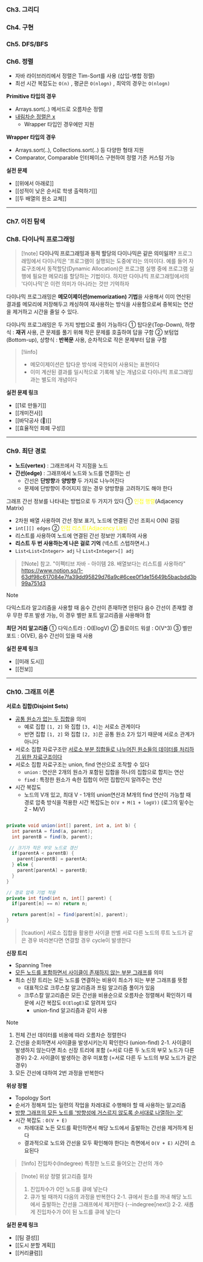 ### Ch3. 그리디

### Ch4. 구현

### Ch5. DFS/BFS

### Ch6. 정렬
- 자바 라이브러리에서 정렬은 Tim-Sort를 사용 (삽입-병합 정렬)
- 최선 시간 복잡도는 `O(n)` , 평균은 `O(nlogn)` , 최악의 경우는 `O(nlogn)`

**Primitive 타입의 경우**
- Arrays.sort(..) 메서드로 오름차순 정렬 
- <u>내림차순 정렬은 x </u>
	- Wrapper 타입인 경우에만 지원

**Wrapper 타입의 경우**
- Arrays.sort(..), Collections.sort(..) 등 다양한 형태 지원 
- Comparator, Comparable 인터페이스 구현하여 정렬 기준 커스텀 가능

**실전 문제**
- [[위에서 아래로]]
- [[성적이 낮은 순서로 학생 출력하기]]
- [[두 배열의 원소 교체]]

---
### Ch7. 이진 탐색

### Ch8. 다이나믹 프로그래밍

>[!note]  **다이나믹 프로그래밍과 동적 할당의 다이나믹은 같은 의미일까?**
> 프로그래밍에서 다이나믹은 '프로그램이 실행되는 도중에'라는 의미이다. 예를 들어 자료구조에서 동적할당(Dynamic Allocation)은 프로그램 실행 중에 프로그램 실행에 필요한 메모리를 할당하는 기법이다. 하지만 다이나믹 프로그래밍에서의 '다이나믹'은 이런 의미가 아니라는 것만 기억하자


 다이나믹 프로그래밍은 **메모이제이션(memorization) 기법**을 사용해서 이미 연산된 결과를 메모리에 저장해두고 캐싱하여 재사용하는 방식을 사용함으로써 중복되는 연산을 제거하고 시간을 줄일 수 있다.

 다이나믹 프로그래밍은 두 가지 방법으로 풀이 가능하다
① 탑다운(Top-Down), 하향식 : **재귀** 사용, 큰 문제를 풀기 위해 작은 문제를 호출하여 답을 구함 
② 보텀업(Bottom-up), 상향식 : **반복문** 사용, 순차적으로 작은 문제부터 답을 구함

> [!iinfo]
> - 메모이제이션은 탑다운 방식에 국한되어 사용되는 표현이다 
> - 이미 계산된 결과를 일시적으로 기록해 넣는 개념으로 다이나믹 프로그래밍과는 별도의 개념이다


**실전 문제 링크**
- [[1로 만들기]]
- [[개미전사]]
- [[바닥공사 (🔺)]]
- [[효율적인 화폐 구성]]

---
### Ch9. 최단 경로
- **노드(vertex)** : 그래프에서 각 지점을 노드
- **간선(edge)** : 그래프에서 노드와 노드를 연결하는 선
	- 간선은 **단방향**과 **양방향** 두 가지로 나누어진다
	- 문제에 단방향이 주어지지 않는 경우 양방향을 고려하기도 해야 한다

그래프 간선 정보를 나타내는 방법으로 두 가지가 있다
① <font color="#ffff00">인접 행렬</font>(Adjacency Matrix)
- 2차원 배열 사용하여 간선 정보 표기, 노드에 연결된 간선 조회시 O(N) 걸림
- `int[][] edges`
② <font color="#ffff00">인접 리스트(Adjacency List)</font> 
- 리스트를 사용하여 노드에 연결된 간선 정보만 기록하여 사용
- **리스트 두 번 사용하는게 나은 걸로 기억** (넥스트 스텝하면서..)
- `List<List<Integer> adj` 나 `List<Integer>[] adj`

>[!Note] 참고. "이펙티브 자바 - 아이템 28. 배열보다는 리스트를 사용하라"
>https://www.notion.so/1-63df98c617084e7fa39dd95829d76a9c#6cee0f1de15649b5bacbdd3b99a751d3

> [!note]
> 다익스트라 알고리즘을 사용할 때 음수 간선이 존재하면 안된다 
> 음수 간선이 존재할 경우 무한 루프 발생 가능, 이 경우 벨만 포트 알고리즘을 사용해야 함


**최단 거리 알고리즘**
① 다익스트라 : O(ElogV)
② 플로이드 워셜 : O(V^3)
③ 벨만 포드 : O(VE), 음수 간선이 있을 때 사용

**실전 문제 링크**
- [[미래 도시]]
- [[전보]]

---
### Ch10. 그래프 이론
**서로소 집합(Disjoint Sets)**
- <u>공통 원소가 없는 두 집합</u>을 의미
	- 예로 집합 `[1, 2]` 와 집합 `[3, 4]`는 서로소 관계이다
	- 반면 집합 `[1, 2]` 와 집합 `[2, 3]`은 공통 원소 2가 있기 때문에 서로소 관계가 아니다
- 서로소 집합 자료구조란 <u>서로소 부분 집합들로 나누어진 원소들의 데이터를 처리하기 위한 자료구조이다</u>
- 서로소 집합 자료구조는 union, find 연산으로 조작할 수 있다
	- `union` : 연산은 2개의 원소가 포함된 집합을 하나의 집합으로 합치는 연산
	- `find` :  특정한 원소가 속한 집합이 어떤 집합인지 알려주는 연산
- 시간 복잡도 
	- 노드의 V개 있고, 최대 V - 1개의 union연산과 M개의 find 연산이 가능할 때 경로 압축 방식을 적용한 시간 복잡도는 `O(V + M(1 + logV))` (로그의 밑수는 2 - M/V)

```java

private void union(int[] parent, int a, int b) {
  int parentA = find(a, parent);
  int parentB = find(b, parent);

 // 크기가 작은 부모 노드로 갱신
  if(parentA < parentB) {
    parent[parentB] = parentA;
  } else {
    parent[parentA] = parentB;
  }
}

// 경로 압축 기법 적용
private int find(int n, int[] parent) {
  if(parent[n] == n) return n;

  return parent[n] = find(parent[n], parent);
}

```

>[!caution] 서로소 집합을 활용한 사이클 판별
> 서로 다른 노드의 루트 노드가 같은 경우 바라본다면 연결할 경우 cycle이 발생한다


**신장 트리**
- Spanning Tree
- <u>모든 노드를 포함하면서 사이클이 존재하지 않는 부분 그래프</u>를 의미
- 최소 신장 트리는 모든 노드를 연결하는 비용이 최소가 되는 부분 그래프를 뜻함
	- 대표적으로 크루스칼 알고리즘과 프림 알고리즘 풀이가 있음
	- 크루스칼 알고리즘은 모든 간선을 비용순으로 오름차순 정렬해서 확인하기 때문에 시간 복잡도 `O(ElogE)`로 알려져 있다 
		- union-find 알고리즘과 같이 사용 

>[!note]
>1. 전체 간선 데이터를 비용에 따라 오름차순 정렬한다
>2. 간선을 순회하면서 사이클을 발생시키는지 확인한다 (union-find)
>   2-1. 사이클이 발생하지 않는다면 최소 신장 트리에 포함 (=서로 다른 두 노드의 부모 노드가 다른 경우)
>   2-2. 사이클이 발생하는 경우 미포함 (=서로 다른 두 노드의 부모 노드가 같은 경우)
>3. 모든 간선에 대하여 2번 과정을 반복한다



**위상 정렬**
- Topology Sort
- 순서가 정해져 있는 일련의 작업을 차레대로 수행해야 할 때 사용하는 알고리즘
- <u>방향 그래프의 모든 노드를 '방향성에 거스르지 않도록 순서대로 나열하는 것'</u>
- 시간 복잡도 : `O(V + E)`
	- 차례대로 노든 모드를 확인하면서 해당 노드에서 출발하는 간선을 제거하게 된다
	- 결과적으로 노드와 간선을 모두 확인해야 한다는 측면에서 `O(V + E)` 시간이 소요된다

>[!info] 진입차수(Indegree)
>특정한 노드로 들어오는 간선의 개수

>[!note] 위상 정렬 앍고리즘 절차
>1. 진입차수가 0인 노드를 큐에 넣는다
>2. 큐가 빌 때까지 다음의 과정을 반복한다
>    2-1. 큐에서 원소를 꺼내 해당 노드에서 출발하는 간선을 그래프에서 제거한다 (--indegree[next])
>    2-2. 새롭게 진입차수가 0이 된 노드를 큐에 넣는다


**실전 문제 링크**
- [[팀 결성]]
- [[도시 분할 계획]]
- [[커리큘럼]]